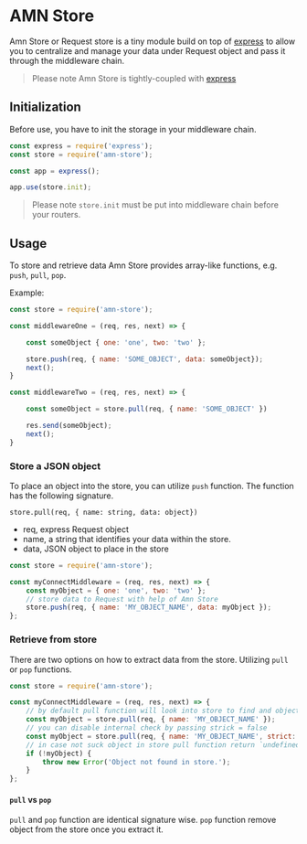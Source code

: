 # AMN Store

Amn Store or Request store is a tiny module build on top of [express](https://expressjs.com/) to allow you to centralize and manage your data under Request object and pass it through the middleware chain.

> Please note Amn Store is tightly-coupled with [express](#https://expressjs.com/)

## Initialization

Before use, you have to init the storage in your middleware chain.

```javascript
const express = require('express');
const store = require('amn-store');

const app = express();

app.use(store.init);
```

> Please note `store.init` must be put into middleware chain before your routers.

## Usage

To store and retrieve data Amn Store provides array-like functions, e.g. `push`, `pull`, `pop`.

Example:

```javascript
const store = require('amn-store');

const middlewareOne = (req, res, next) => {

    const someObject { one: 'one', two: 'two' };

    store.push(req, { name: 'SOME_OBJECT', data: someObject});
    next();
}

const middlewareTwo = (req, res, next) => {

    const someObject = store.pull(req, { name: 'SOME_OBJECT' })

    res.send(someObject);
    next();
}

```

### Store a JSON object

To place an object into the store, you can utilize `push` function. The function has the following signature.

`store.pull(req, { name: string, data: object})`

-   req, express Request object
-   name, a string that identifies your data within the store.
-   data, JSON object to place in the store

```javascript
const store = require('amn-store');

const myConnectMiddleware = (req, res, next) => {
    const myObject = { one: 'one', two: 'two' };
    // store data to Request with help of Amn Store
    store.push(req, { name: 'MY_OBJECT_NAME', data: myObject });
};
```

### Retrieve from store

There are two options on how to extract data from the store. Utilizing `pull` or `pop` functions.

```javascript
const store = require('amn-store');

const myConnectMiddleware = (req, res, next) => {
    // by default pull function will look into store to find and object with key 'MY_OBJECT_NAME'. In case object is not found, it throws and error.
    const myObject = store.pull(req, { name: 'MY_OBJECT_NAME' });
    // you can disable internal check by passing strick = false
    const myObject = store.pull(req, { name: 'MY_OBJECT_NAME', strict: false });
    // in case not suck object in store pull function return `undefined`. It is your responsibility to check whether an object exists.
    if (!myObject) {
        throw new Error('Object not found in store.');
    }
};
```

#### `pull` vs `pop`

`pull` and `pop` function are identical signature wise. `pop` function remove object from the store once you extract it.
